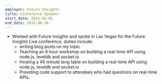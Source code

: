 ```yaml
---
employer: Future Insights
title: Conference Speaker
start_date: 2015-02-01
end_date: 2015-06-30
---
```


- Worked with Future Insights and spoke in Las Vegas for the Future Insights Live conference, duties include:
  - writing blog posts on my topic
  - Teaching an 8 hour workshop on building a real-time API using node.js, leveldb and socket.io
  - Hosting a 45 minute long table on building a real-time API using node.js, leveldb and socket.io
  - Providing code support to attendees who had questions on real-time APIs.
